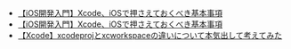 - [【iOS開発入門】Xcode、iOSで押さえておくべき基本事項](https://pursue.fun/tech/ios-dev-memo/)
- [【iOS開発入門】Xcode、iOSで押さえておくべき基本事項](https://pursue.fun/tech-beginner/programming-coding/ios/about-cocoapods/)
- [【Xcode】xcodeprojとxcworkspaceの違いについて本気出して考えてみた](https://qiita.com/rockname/items/bbe73a001568f0f5e801)